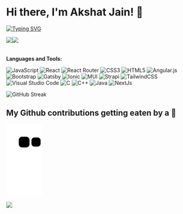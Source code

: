 # Hi there, I'm Akshat Jain! 👋
[![Typing SVG](https://readme-typing-svg.herokuapp.com?multiline=true&width=500&lines=Frontend+web+developer.++++++++++)](https://git.io/typing-svg)



<img src="https://github-readme-stats.vercel.app/api?username=akshat2jain&show_icons=true&theme=radical" align="left"/>
<img src="https://github-readme-stats.vercel.app/api/top-langs/?username=akshat2jain&layout=compact"/>
<br><br>


**Languages and Tools:** 

![JavaScript](https://img.shields.io/badge/javascript-%23323330.svg?style=for-the-badge&logo=javascript&logoColor=%23F7DF1E)
![React](https://img.shields.io/badge/react-%2320232a.svg?style=for-the-badge&logo=react&logoColor=%2361DAFB)
![React Router](https://img.shields.io/badge/React_Router-CA4245?style=for-the-badge&logo=react-router&logoColor=white)
![CSS3](https://img.shields.io/badge/css3-%231572B6.svg?style=for-the-badge&logo=css3&logoColor=white)
![HTML5](https://img.shields.io/badge/html5-%23E34F26.svg?style=for-the-badge&logo=html5&logoColor=white)
![Angular.js](https://img.shields.io/badge/angular.js-%23E23237.svg?style=for-the-badge&logo=angularjs&logoColor=white)
![Bootstrap](https://img.shields.io/badge/bootstrap-%23563D7C.svg?style=for-the-badge&logo=bootstrap&logoColor=white)
![Gatsby](https://img.shields.io/badge/Gatsby-%23663399.svg?style=for-the-badge&logo=gatsby&logoColor=white)
![Ionic](https://img.shields.io/badge/Ionic-%233880FF.svg?style=for-the-badge&logo=Ionic&logoColor=white)
![MUI](https://img.shields.io/badge/MUI-%230081CB.svg?style=for-the-badge&logo=mui&logoColor=white)
![Strapi](https://img.shields.io/badge/strapi-%232E7EEA.svg?style=for-the-badge&logo=strapi&logoColor=white)
![TailwindCSS](https://img.shields.io/badge/tailwindcss-%2338B2AC.svg?style=for-the-badge&logo=tailwind-css&logoColor=white)
![Visual Studio Code](https://img.shields.io/badge/Visual%20Studio%20Code-0078d7.svg?style=for-the-badge&logo=visual-studio-code&logoColor=white)
![C](https://img.shields.io/badge/c-%2300599C.svg?style=for-the-badge&logo=c&logoColor=white)
![C++](https://img.shields.io/badge/c++-%2300599C.svg?style=for-the-badge&logo=c%2B%2B&logoColor=white)
![Java](https://img.shields.io/badge/java-%23ED8B00.svg?style=for-the-badge&logo=java&logoColor=white)
![NextJs](https://img.shields.io/badge/next-%23ED8B00.svg?style=for-the-badge&logo=next&logoColor=white)

![GitHub Streak](https://github-readme-streak-stats.herokuapp.com?user=akshat2jain&theme=neon-palenight&hide_border=true)

<h2>My Github contributions getting eaten by a 🐍</h2>
<p align="left">
  <img alig src="https://github.com/akshat2jain/akshat2jain/blob/output/github-contribution-grid-snake.svg" />
</p>

![](https://komarev.com/ghpvc/?username=akshat2jain)

